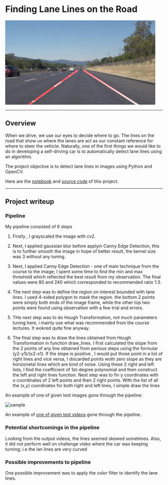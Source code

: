 # **Finding Lane Lines on the Road** 

<img src="examples/laneLines_thirdPass.jpg" width="480" alt="Combined Image" />

---
Overview
---

When we drive, we use our eyes to decide where to go. The lines on the road that show us where the lanes are act as our constant reference for where to steer the vehicle.  Naturally, one of the first things we would like to do in developing a self-driving car is to automatically detect lane lines using an algorithm.

The project objective is to detect lane lines in images using Python and OpenCV. 

Here are the [notebook](http://nbviewer.jupyter.org/gist/tranlyvu/df59fa9ea4a18f373947ca5c04bec801) and [source code](https://github.com/tranlyvu/autonomous-vehicle-projects/blob/master/Finding%20Lane%20Lines/src/finding_lane_lines.py) of this project.

---
Project writeup 
---

### Pipeline

My pipeline consisted of 6 steps

1. Firstly , I grayscaled the image with cv2.

2. Next, I applied gaussian blur before applyin Canny Edge Detection, this is to further smooth the image in hope of better result, the kernel size was 3 without any tuning.

3. Next, I applied Canny Edge Detection - one of main technique from the course to the image; I spent some time to find the min and max threshold which reflected the best result from my observation. The final values were 80 and 240 which corresponded to recommended ratio 1:3.

4. The next step was to define the region on interest bounded with lane lines. I used 4-sided polygon to mask the region. the bottom 2 points were simply both ends of the image frame, while the other top two points were found using observation with a few trial and errors.

5. THe next step was to do Hough Transformation, not much parameters tuning here, i mainly use what was recommended from the course lectures. It wokred quite fine anyway.

6. The final step was to draw the lines obtained from Hough Transformation in function draw_lines. I first calculated the slope from the 2 points of any line obtained from perious steps using the formular (y2-y1)/(x2-x1). If the slope is positive , I would put those point in a list of right lines and vice versa, I discarded points woth zero slope as they are horizonetal lines which are kind of noise. Using these 2 right and left lists, I find the coefficient of 1st-degree polynomial and then construct the left and right lines function. Next step was to fin y coordinates with x-coordinates of 2 left points and then 2 right points. With the list of all the (x,y) coordinates for both right and left lines, I simple draw the lines


An example of one of given test images gone through the pipeline:

![sample](https://github.com/tranlyvu/autonomous-vehicle-projects/blob/master/Finding%20Lane%20Lines/test_images_output/solidWhiteRightOutput.jpg)

An example of [one of given test videos](https://github.com/tranlyvu/autonomous-vehicle-projects/blob/master/Finding%20Lane%20Lines/test_videos_output/solidWhiteRight.mp4) gone through the pipeline.


### Potential shortcomings in the pipeline

Looking from the output videos, the lines seemed skewed sometimes. Also, it did not perform well on challenge video where the car was keeping turning; i.e the lan lines are very curved


### Possible improvements to pipeline

One possible improvement was to apply the color filter to identify the lane lines.


